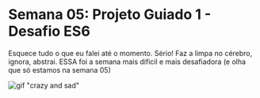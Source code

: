# Semana 05: Projeto Guiado 1 - Desafio ES6

Esquece tudo o que eu falei até o momento. 
Sério! Faz a limpa no cérebro, ignora, abstrai.
ESSA foi a semana mais dificil e mais desafiadora (e olha que só estamos na semana 05)

![gif "crazy and sad"](semana-05/img/crazy.gif)